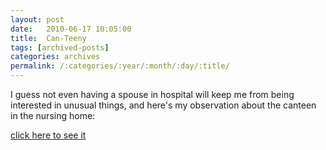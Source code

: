 ```yaml
---
layout: post
date:	2010-06-17 10:05:00
title:  Can-Teeny
tags: [archived-posts]
categories: archives
permalink: /:categories/:year/:month/:day/:title/
---
```

I guess not even having a spouse in hospital will keep me from being interested in unusual things, and here's my observation about the canteen in the nursing home:


<a href="http://bangalore.citizenmatters.in/blogs/show_entry/2101"> click here to see it </a>
